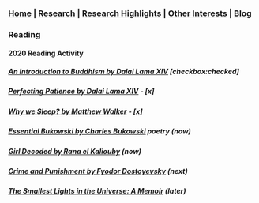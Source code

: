 ### [Home](README.md) | [Research](research_projects.md) | [Research Highlights](/research.md) | [Other Interests](other_interests.md) | [Blog](blog.md) 

### Reading 

#### 2020 Reading Activity

##### [An Introduction to Buddhism by Dalai Lama XIV](https://www.goodreads.com/book/show/36803955-an-introduction-to-buddhism)  [checkbox:checked]

##### [Perfecting Patience by Dalai Lama XIV](https://www.goodreads.com/book/show/39279810-perfecting-patience?ac=1&from_search=true&qid=dPOsLNbv8e&rank=2) - [x]

##### [Why we Sleep? by Matthew Walker](https://www.goodreads.com/book/show/34466963-why-we-sleep) - [x]

##### [Essential Bukowski by Charles Bukowski](https://www.goodreads.com/book/show/29100335-essential-bukowski?ac=1&from_search=true&qid=YicEvYv793&rank=1) *poetry* (now) 

##### [Girl Decoded by Rana el Kaliouby](https://www.goodreads.com/book/show/52701044-girl-decoded?ac=1&from_search=true&qid=njCJRFfepV&rank=1) (now)

##### [Crime and Punishment by Fyodor Dostoyevsky](https://www.goodreads.com/book/show/7144.Crime_and_Punishment?ac=1&from_search=true&qid=SYYlhHu7PV&rank=1) (next)

##### [The Smallest Lights in the Universe: A Memoir](https://www.goodreads.com/book/show/43982439-the-smallest-lights-in-the-universe) (later)


